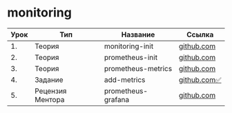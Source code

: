 # monitoring

| Урок | Тип              | Название           | Ссылка                              |
| ---- | ---------------- | ------------------ | ----------------------------------- |
| 1.   | Теория           | monitoring-init    | [github.com](./monitoring-init/)    |
| 2.   | Теория           | prometheus-init    | [github.com](./prometheus-init/)    |
| 3.   | Теория           | prometheus-metrics | [github.com](./prometheus-metrics/) |
| 4.   | Задание          | add-metrics        | [github.com✅](./add-metrics/)        | https://github.com/ExclusiveByGoD/fastapi/tree/9c19c1e0257607469242b053ac9d1abdc446d2fa
| 5.   | Рецензия Ментора | prometheus-grafana | [github.com](./prometheus-grafana/) |
